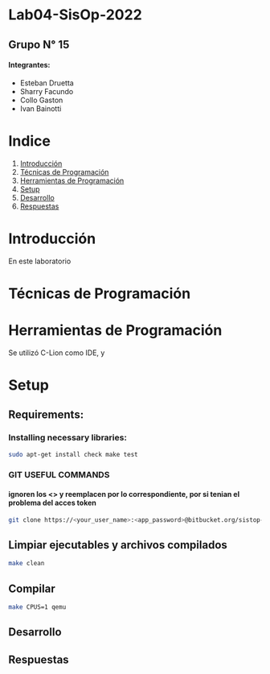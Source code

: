 # Lab04-SisOp-2022
## Grupo N° 15
#### Integrantes:
- Esteban Druetta
- Sharry Facundo
- Collo Gaston
- Ivan Bainotti

# Indice
1. [Introducción](#id1)
2. [Técnicas de Programación](#id2)
3. [Herramientas de Programación](#id3)
4. [Setup](#id4)
5. [Desarrollo](#id5)
6. [Respuestas](#id6)

# Introducción <span id="id1"/>
En este laboratorio 

# Técnicas de Programación <span id="id2"/>
 
# Herramientas de Programación <span id="id3"/>
Se utilizó C-Lion como IDE, y

# Setup <span id="id4"/>

## Requirements:

### Installing necessary libraries: 

```sh
sudo apt-get install check make test
```

### GIT USEFUL COMMANDS
#### ignoren los <> y reemplacen por lo correspondiente, por si tenian el problema del acces token

```sh
git clone https://<your_user_name>:<app_password>@bitbucket.org/sistop-famaf/so22lab4g15.git
```

## Limpiar ejecutables y archivos compilados

```sh
make clean
```
## Compilar

```sh
make CPUS=1 qemu
```
 
## Desarrollo <span id="id5"/>

## Respuestas <span id="id6"/>

